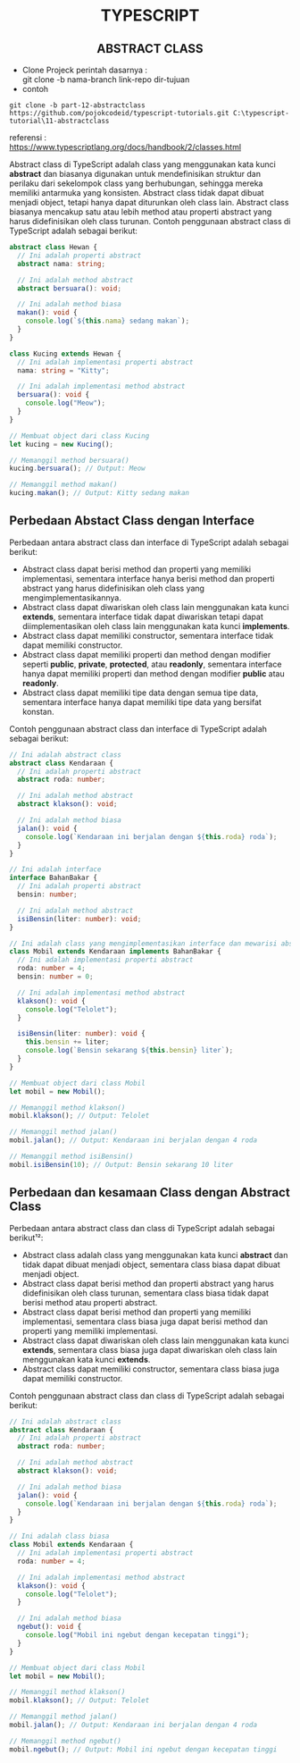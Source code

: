 <div align="center">
  
# TYPESCRIPT
## ABSTRACT CLASS

</div>

- Clone Projeck
  perintah dasarnya : <br>
  git clone -b nama-branch link-repo dir-tujuan
- contoh

```
git clone -b part-12-abstractclass https://github.com/pojokcodeid/typescript-tutorials.git C:\typescript-tutorial\11-abstractclass
```

referensi : <br>
https://www.typescriptlang.org/docs/handbook/2/classes.html

Abstract class di TypeScript adalah class yang menggunakan kata kunci **abstract** dan biasanya digunakan untuk mendefinisikan struktur dan perilaku dari sekelompok class yang berhubungan, sehingga mereka memiliki antarmuka yang konsisten. Abstract class tidak dapat dibuat menjadi object, tetapi hanya dapat diturunkan oleh class lain. Abstract class biasanya mencakup satu atau lebih method atau properti abstract yang harus didefinisikan oleh class turunan. Contoh penggunaan abstract class di TypeScript adalah sebagai berikut:

```typescript
abstract class Hewan {
  // Ini adalah properti abstract
  abstract nama: string;

  // Ini adalah method abstract
  abstract bersuara(): void;

  // Ini adalah method biasa
  makan(): void {
    console.log(`${this.nama} sedang makan`);
  }
}

class Kucing extends Hewan {
  // Ini adalah implementasi properti abstract
  nama: string = "Kitty";

  // Ini adalah implementasi method abstract
  bersuara(): void {
    console.log("Meow");
  }
}

// Membuat object dari class Kucing
let kucing = new Kucing();

// Memanggil method bersuara()
kucing.bersuara(); // Output: Meow

// Memanggil method makan()
kucing.makan(); // Output: Kitty sedang makan
```

## Perbedaan Abstact Class dengan Interface

Perbedaan antara abstract class dan interface di TypeScript adalah sebagai berikut:

- Abstract class dapat berisi method dan properti yang memiliki implementasi, sementara interface hanya berisi method dan properti abstract yang harus didefinisikan oleh class yang mengimplementasikannya.
- Abstract class dapat diwariskan oleh class lain menggunakan kata kunci **extends**, sementara interface tidak dapat diwariskan tetapi dapat diimplementasikan oleh class lain menggunakan kata kunci **implements**.
- Abstract class dapat memiliki constructor, sementara interface tidak dapat memiliki constructor.
- Abstract class dapat memiliki properti dan method dengan modifier seperti **public**, **private**, **protected**, atau **readonly**, sementara interface hanya dapat memiliki properti dan method dengan modifier **public** atau **readonly**.
- Abstract class dapat memiliki tipe data dengan semua tipe data, sementara interface hanya dapat memiliki tipe data yang bersifat konstan.

Contoh penggunaan abstract class dan interface di TypeScript adalah sebagai berikut:

```typescript
// Ini adalah abstract class
abstract class Kendaraan {
  // Ini adalah properti abstract
  abstract roda: number;

  // Ini adalah method abstract
  abstract klakson(): void;

  // Ini adalah method biasa
  jalan(): void {
    console.log(`Kendaraan ini berjalan dengan ${this.roda} roda`);
  }
}

// Ini adalah interface
interface BahanBakar {
  // Ini adalah properti abstract
  bensin: number;

  // Ini adalah method abstract
  isiBensin(liter: number): void;
}

// Ini adalah class yang mengimplementasikan interface dan mewarisi abstract class
class Mobil extends Kendaraan implements BahanBakar {
  // Ini adalah implementasi properti abstract
  roda: number = 4;
  bensin: number = 0;

  // Ini adalah implementasi method abstract
  klakson(): void {
    console.log("Telolet");
  }

  isiBensin(liter: number): void {
    this.bensin += liter;
    console.log(`Bensin sekarang ${this.bensin} liter`);
  }
}

// Membuat object dari class Mobil
let mobil = new Mobil();

// Memanggil method klakson()
mobil.klakson(); // Output: Telolet

// Memanggil method jalan()
mobil.jalan(); // Output: Kendaraan ini berjalan dengan 4 roda

// Memanggil method isiBensin()
mobil.isiBensin(10); // Output: Bensin sekarang 10 liter
```

## Perbedaan dan kesamaan Class dengan Abstract Class

Perbedaan antara abstract class dan class di TypeScript adalah sebagai berikut¹²:

- Abstract class adalah class yang menggunakan kata kunci **abstract** dan tidak dapat dibuat menjadi object, sementara class biasa dapat dibuat menjadi object.
- Abstract class dapat berisi method dan properti abstract yang harus didefinisikan oleh class turunan, sementara class biasa tidak dapat berisi method atau properti abstract.
- Abstract class dapat berisi method dan properti yang memiliki implementasi, sementara class biasa juga dapat berisi method dan properti yang memiliki implementasi.
- Abstract class dapat diwariskan oleh class lain menggunakan kata kunci **extends**, sementara class biasa juga dapat diwariskan oleh class lain menggunakan kata kunci **extends**.
- Abstract class dapat memiliki constructor, sementara class biasa juga dapat memiliki constructor.

Contoh penggunaan abstract class dan class di TypeScript adalah sebagai berikut:

```typescript
// Ini adalah abstract class
abstract class Kendaraan {
  // Ini adalah properti abstract
  abstract roda: number;

  // Ini adalah method abstract
  abstract klakson(): void;

  // Ini adalah method biasa
  jalan(): void {
    console.log(`Kendaraan ini berjalan dengan ${this.roda} roda`);
  }
}

// Ini adalah class biasa
class Mobil extends Kendaraan {
  // Ini adalah implementasi properti abstract
  roda: number = 4;

  // Ini adalah implementasi method abstract
  klakson(): void {
    console.log("Telolet");
  }

  // Ini adalah method biasa
  ngebut(): void {
    console.log("Mobil ini ngebut dengan kecepatan tinggi");
  }
}

// Membuat object dari class Mobil
let mobil = new Mobil();

// Memanggil method klakson()
mobil.klakson(); // Output: Telolet

// Memanggil method jalan()
mobil.jalan(); // Output: Kendaraan ini berjalan dengan 4 roda

// Memanggil method ngebut()
mobil.ngebut(); // Output: Mobil ini ngebut dengan kecepatan tinggi
```
